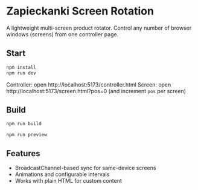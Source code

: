 # Zapieckanki Screen Rotation

A lightweight multi-screen product rotator. Control any number of browser windows (screens) from one controller page.

## Start

```bash
npm install
npm run dev
```

Controller: open http://localhost:5173/controller.html
Screen: open http://localhost:5173/screen.html?pos=0 (and increment `pos` per screen)

## Build

```bash
npm run build
```

```
npm run preview
```

## Features

- BroadcastChannel-based sync for same-device screens
- Animations and configurable intervals
- Works with plain HTML for custom content
